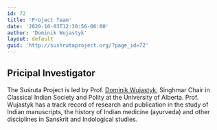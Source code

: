 ```yaml
---
id: 72
title: 'Project Team'
date: '2020-10-03T12:30:56-06:00'
author: 'Dominik Wujastyk'
layout: default
guid: 'http://sushrutaproject.org/?page_id=72'
---
```


## Pricipal Investigator

The Suśruta Project is led by Prof. [Dominik Wujastyk](https://apps.ualberta.ca/directory/person/wujastyk), Singhmar Chair in Classical Indian Society and Polity at the University of Alberta. Prof. Wujastyk has a track record of research and publication in the study of Indian manuscripts, the history of Indian medicine (ayurveda) and other disciplines in Sanskrit and Indological studies.

